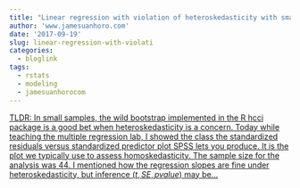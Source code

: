 ```yaml
---
title: "Linear regression with violation of heteroskedasticity with small samples"
author: 'www.jamesuanhoro.com'
date: '2017-09-19'
slug: linear-regression-with-violati
categories:
  - bloglink
tags:
  - rstats
  - modeling
  - jamesuanhorocom
---
```


[TLDR: In small samples, the wild bootstrap implemented in the R hcci package is a good bet when heteroskedasticity is a concern. Today while teaching the multiple regression lab, I showed the class the standardized residuals versus standardized predictor plot SPSS lets you produce. It is the plot we typically use to assess homoskedasticity. The sample size for the analysis was 44. I mentioned how the regression slopes are fine under heteroskedasticity, but inference $(t, SE, pvalue)$ may be...<click to read more>](https://www.jamesuanhoro.com/post/2017/09/19/linear-regression-with-violation-of-heteroskedasticity-with-small-samples/)

